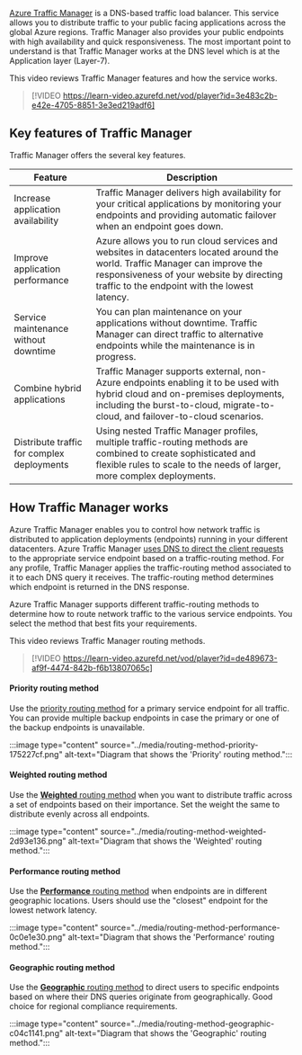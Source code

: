 
[Azure Traffic Manager](/azure/traffic-manager/traffic-manager-overview) is a DNS-based traffic load balancer. This service allows you to distribute traffic to your public facing applications across the global Azure regions. Traffic Manager also provides your public endpoints with high availability and quick responsiveness. The most important point to understand is that Traffic Manager works at the DNS level which is at the Application layer (Layer-7).

This video reviews Traffic Manager features and how the service works. 

> [!VIDEO https://learn-video.azurefd.net/vod/player?id=3e483c2b-e42e-4705-8851-3e3ed219adf6]

## Key features of Traffic Manager

Traffic Manager offers the several key features.

| **Feature** | **Description** |
| --- | ---  |
| Increase application availability | Traffic Manager delivers high availability for your critical applications by monitoring your endpoints and providing automatic failover when an endpoint goes down. |
| Improve application performance | Azure allows you to run cloud services and websites in datacenters located around the world. Traffic Manager can improve the responsiveness of your website by directing traffic to the endpoint with the lowest latency. |
| Service maintenance without downtime |  You can plan maintenance on your applications without downtime. Traffic Manager can direct traffic to alternative endpoints while the maintenance is in progress. |
| Combine hybrid applications | Traffic Manager supports external, non-Azure endpoints enabling it to be used with hybrid cloud and on-premises deployments, including the burst-to-cloud, migrate-to-cloud, and failover-to-cloud scenarios. |
| Distribute traffic for complex deployments | Using nested Traffic Manager profiles, multiple traffic-routing methods are combined to create sophisticated and flexible rules to scale to the needs of larger, more complex deployments. |

## How Traffic Manager works

Azure Traffic Manager enables you to control how network traffic is distributed to application deployments (endpoints) running in your different datacenters. Azure Traffic Manager [uses DNS to direct the client requests](/azure/traffic-manager/traffic-manager-how-it-works#how-clients-connect-using-traffic-manager) to the appropriate service endpoint based on a traffic-routing method. For any profile, Traffic Manager applies the traffic-routing method associated to it to each DNS query it receives. The traffic-routing method determines which endpoint is returned in the DNS response.

Azure Traffic Manager supports different traffic-routing methods to determine how to route network traffic to the various service endpoints. You select the method that best fits your requirements. 

This video reviews Traffic Manager routing methods. 

> [!VIDEO https://learn-video.azurefd.net/vod/player?id=de489673-af9f-4474-842b-f6b13807065c]

#### Priority routing method

Use the [priority routing method](/azure/traffic-manager/traffic-manager-routing-methods#priority-traffic-routing-method) for a primary service endpoint for all traffic. You can provide multiple backup endpoints in case the primary or one of the backup endpoints is unavailable.

:::image type="content" source="../media/routing-method-priority-175227cf.png" alt-text="Diagram that shows the 'Priority' routing method.":::


#### Weighted routing method

Use the [**Weighted** routing method](/azure/traffic-manager/traffic-manager-routing-methods?branch=main#weighted-traffic-routing-method) when you want to distribute traffic across a set of endpoints based on their importance. Set the weight the same to distribute evenly across all endpoints.

:::image type="content" source="../media/routing-method-weighted-2d93e136.png" alt-text="Diagram that shows the 'Weighted' routing method.":::

#### Performance routing method

Use the [**Performance** routing method](/azure/traffic-manager/traffic-manager-routing-methods#performance-traffic-routing-method) when endpoints are in different geographic locations. Users should use the "closest" endpoint for the lowest network latency.

:::image type="content" source="../media/routing-method-performance-0c0e1e30.png" alt-text="Diagram that shows the 'Performance' routing method.":::

#### Geographic routing method

Use the [**Geographic** routing method](/azure/traffic-manager/traffic-manager-routing-methods#geographic-traffic-routing-method) to direct users to specific endpoints based on where their DNS queries originate from geographically. Good choice for regional compliance requirements. 

:::image type="content" source="../media/routing-method-geographic-c04c1141.png" alt-text="Diagram that shows the 'Geographic' routing method.":::
